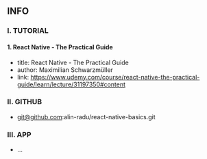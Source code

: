## INFO

### I. TUTORIAL

#### 1. React Native - The Practical Guide

- title: React Native - The Practical Guide
- author: Maximilian Schwarzmüller
- link: https://www.udemy.com/course/react-native-the-practical-guide/learn/lecture/31197350#content

### II. GITHUB

- git@github.com:alin-radu/react-native-basics.git

### III. APP

- ...
